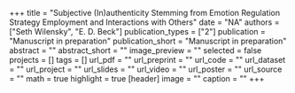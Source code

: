 +++
title = "Subjective (In)authenticity Stemming from Emotion Regulation Strategy Employment and Interactions with Others"
date = "NA"
authors = ["Seth Wilensky", "E. D. Beck"]
publication_types = ["2"]
publication = "Manuscript in preparation"
publication_short = "Manuscript in preparation"
abstract = ""
abstract_short = ""
image_preview = ""
selected = false
projects = []
tags = []
url_pdf = ""
url_preprint = ""
url_code = ""
url_dataset = ""
url_project = ""
url_slides = ""
url_video = ""
url_poster = ""
url_source = ""
math = true
highlight = true
[header]
image = ""
caption = ""
+++
